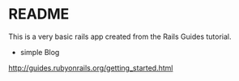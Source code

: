 # README

This is a very basic rails app created from the Rails Guides tutorial.

 - simple Blog

http://guides.rubyonrails.org/getting_started.html
